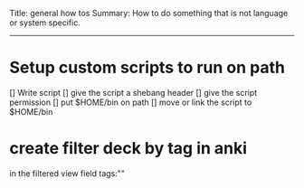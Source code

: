 Title: general how tos
Summary: How to do something that is not language or system specific.
- - -

# Setup custom scripts to run on path

[] Write script
[] give the script a shebang header
[] give the script permission
[] put $HOME/bin on path
[] move or link the script to $HOME/bin

# create filter deck by tag in anki
in the filtered view field 
tags:"<desired tag>"
